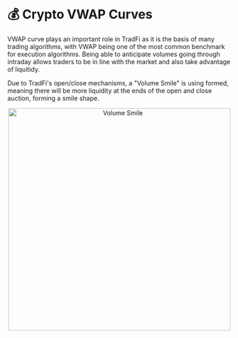 # :moneybag: Crypto VWAP Curves

VWAP curve plays an important role in TradFi as it is the basis of many trading algorithms, with VWAP being one of the most common benchmark for execution algorithms. Being able to anticipate volumes going through intraday allows traders to be in line with the market and also take advantage of liquitidy.

Due to TradFi's open/close mechanisms, a "Volume Smile" is using formed, meaning there will be more liquidity at the ends of the open and close auction, forming a smile shape.
<p align="center">
  <img width="500" src="docs/images/map_overview.png" alt="Volume Smile">
</p>
